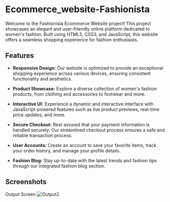 # Ecommerce_website-Fashionista

Welcome to the Fashionista Ecommerce Website project! This project showcases an elegant and user-friendly online platform dedicated to women's fashion. Built using HTML5, CSS3, and JavaScript, this website offers a seamless shopping experience for fashion enthusiasts.

## Features

- **Responsive Design:** Our website is optimized to provide an exceptional shopping experience across various devices, ensuring consistent functionality and aesthetics.

- **Product Showcase:** Explore a diverse collection of women's fashion products, from clothing and accessories to footwear and more.

- **Interactive UI:** Experience a dynamic and interactive interface with JavaScript-powered features such as live product previews, real-time price updates, and more.

- **Secure Checkout:** Rest assured that your payment information is handled securely. Our streamlined checkout process ensures a safe and reliable transaction process.

- **User Accounts:** Create an account to save your favorite items, track your order history, and manage your profile details.

- **Fashion Blog:** Stay up-to-date with the latest trends and fashion tips through our integrated fashion blog section.

## Screenshots

Output Screen ![Output2](https://github.com/payalsahu1303/Ecommerce_website-Fashionista/assets/141853271/cc4bff8d-6c62-4b0d-9ad0-7eac4f856667)


